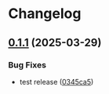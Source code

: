 # Changelog

## [0.1.1](https://github.com/DanielHabenicht/OSHome/compare/oshome-core-v0.1.0...oshome-core-v0.1.1) (2025-03-29)


### Bug Fixes

* test release ([0345ca5](https://github.com/DanielHabenicht/OSHome/commit/0345ca57e0583b3d806bfeb0698711de42ac1550))
